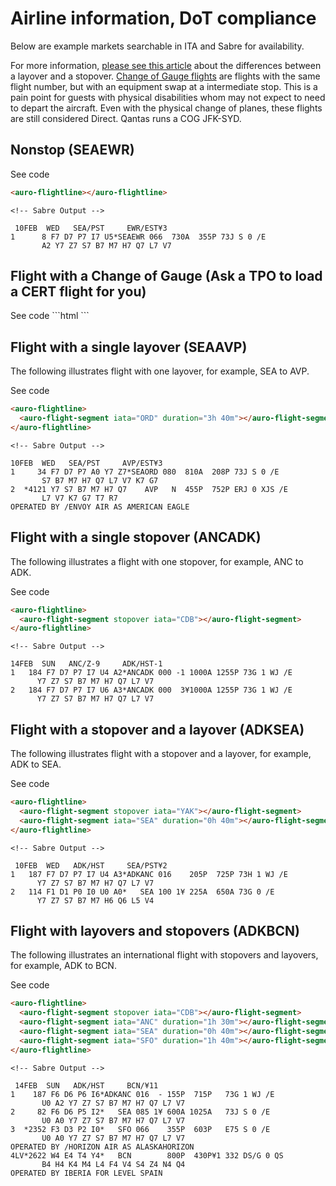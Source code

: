 # Airline information, DoT compliance
Below are example markets searchable in ITA and Sabre for availability.

For more information, [please see this article](https://www.turkishairlines.com/en-int/any-questions/what-is-the-difference-between-a-layover-and-a-stopover/) about the differences between a layover and a stopover.
[Change of Gauge flights](https://www.travelweekly.com/Mark-Pestronk/Agents-must-identify-change-of-gauge-services)  are flights with the same flight number, but with an equipment swap at a intermediate stop. This is a pain point for guests with physical disabilities whom may not expect to need to depart the aircraft. Even with the physical change of planes, these flights are still considered Direct. Qantas runs a COG JFK-SYD.

## Nonstop (SEAEWR)

<div class="exampleWrapper">    
  <auro-flightline></auro-flightline>
</div>

<auro-accordion lowProfile justifyRight>
  <span slot="trigger">See code</span>

  ```html
  <auro-flightline></auro-flightline>
  ```
    <!-- Sabre Output -->
  ```
   10FEB  WED   SEA/PST     EWR/EST¥3
1      8 F7 D7 P7 I7 U5*SEAEWR 066  730A  355P 73J S 0 /E
         A2 Y7 Z7 S7 B7 M7 H7 Q7 L7 V7
  ```
</auro-accordion>

## Flight with a Change of Gauge (Ask a TPO to load a CERT flight for you)

<div class="exampleWrapper">    
  <auro-flightline>
    <auro-flight-segment iata="LAX"></auro-flight-segment>
  </auro-flightline>
</div>

<auro-accordion lowProfile justifyRight>
  <span slot="trigger">See code</span>
  ```html
  <auro-flightline>
    <auro-flight-segment iata="LAX"></auro-flight-segment>
  </auro-flightline>
  ```
<auro-accordion>

## Flight with a single layover (SEAAVP)

The following illustrates flight with one layover, for example, SEA to AVP.


<div class="exampleWrapper">    
  <auro-flightline>
    <auro-flight-segment iata="ORD" duration="3h 40m"></auro-flight-segment>
  </auro-flightline>
</div>

<auro-accordion lowProfile justifyRight>
  <span slot="trigger">See code</span>

  ```html
  <auro-flightline>
    <auro-flight-segment iata="ORD" duration="3h 40m"></auro-flight-segment>
  </auro-flightline>
  ```
    <!-- Sabre Output -->
  ```
 10FEB  WED   SEA/PST     AVP/EST¥3
1     34 F7 D7 P7 A0 Y7 Z7*SEAORD 080  810A  208P 73J S 0 /E
         S7 B7 M7 H7 Q7 L7 V7 K7 G7
2  *4121 Y7 S7 B7 M7 H7 Q7    AVP   N  455P  752P ERJ 0 XJS /E
         L7 V7 K7 G7 T7 R7
OPERATED BY /ENVOY AIR AS AMERICAN EAGLE
  ```
</auro-accordion>

## Flight with a single stopover (ANCADK)

The following illustrates a flight with one stopover, for example, ANC to ADK.


<div class="exampleWrapper">    
  <auro-flightline>
    <auro-flight-segment stopover iata="CDB"></auro-flight-segment>
  </auro-flightline>
</div>

<auro-accordion lowProfile justifyRight>
  <span slot="trigger">See code</span>

  ```html
  <auro-flightline>
    <auro-flight-segment stopover iata="CDB"></auro-flight-segment>
  </auro-flightline>
  ```
    <!-- Sabre Output -->
  ```
 14FEB  SUN   ANC/Z-9     ADK/HST-1
1   184 F7 D7 P7 I7 U4 A2*ANCADK 000 -1 1000A 1255P 73G 1 WJ /E
        Y7 Z7 S7 B7 M7 H7 Q7 L7 V7
2   184 F7 D7 P7 I7 U6 A3*ANCADK 000  3¥1000A 1255P 73G 1 WJ /E
        Y7 Z7 S7 B7 M7 H7 Q7 L7 V7
  ```
</auro-accordion>

## Flight with a stopover and a layover (ADKSEA)

The following illustrates flight with a stopover and a layover, for example, ADK to SEA.


<div class="exampleWrapper">    
  <auro-flightline>
    <auro-flight-segment stopover iata="YAK"></auro-flight-segment>
    <auro-flight-segment iata="SEA" duration="0h 40m"></auro-flight-segment>
  </auro-flightline>
</div>

<auro-accordion lowProfile justifyRight>
  <span slot="trigger">See code</span>

  ```html
  <auro-flightline>
    <auro-flight-segment stopover iata="YAK"></auro-flight-segment>
    <auro-flight-segment iata="SEA" duration="0h 40m"></auro-flight-segment>
  </auro-flightline>
  ```
    <!-- Sabre Output -->
  ```
   10FEB  WED   ADK/HST     SEA/PST¥2
1   187 F7 D7 P7 I7 U4 A3*ADKANC 016    205P  725P 73H 1 WJ /E
        Y7 Z7 S7 B7 M7 H7 Q7 L7 V7
2   114 F1 D1 P0 I0 U0 A0*   SEA 100 1¥ 225A  650A 73G 0 /E
        Y7 Z7 S7 B7 M7 H6 Q6 L5 V4
  ```
</auro-accordion>

## Flight with layovers and stopovers (ADKBCN)

The following illustrates an international flight with stopovers and layovers, for example, ADK to BCN.

<div class="exampleWrapper">    
  <auro-flightline>
    <auro-flight-segment stopover iata="YAK"></auro-flight-segment>
    <auro-flight-segment stopover iata="WRG"></auro-flight-segment>
    <auro-flight-segment iata="SEA" duration="0h 40m"></auro-flight-segment>
    <auro-flight-segment iata="BOS" duration="1h 40m"></auro-flight-segment>
    <auro-flight-segment iata="DUB" duration="13h 40m"></auro-flight-segment>
  </auro-flightline>
</div>

<auro-accordion lowProfile justifyRight>
  <span slot="trigger">See code</span>

  ```html
  <auro-flightline>
    <auro-flight-segment stopover iata="CDB"></auro-flight-segment>
    <auro-flight-segment iata="ANC" duration="1h 30m"></auro-flight-segment>
    <auro-flight-segment iata="SEA" duration="0h 40m"></auro-flight-segment>
    <auro-flight-segment iata="SFO" duration="1h 40m"></auro-flight-segment>
  </auro-flightline>
  ```
    <!-- Sabre Output -->
  ```
   14FEB  SUN   ADK/HST     BCN/¥11
1    187 F6 D6 P6 I6*ADKANC 016  - 155P  715P   73G 1 WJ /E
         U0 A2 Y7 Z7 S7 B7 M7 H7 Q7 L7 V7
2     82 F6 D6 P5 I2*   SEA 085 1¥ 600A 1025A   73J S 0 /E
         U0 A0 Y7 Z7 S7 B7 M7 H7 Q7 L7 V7
3  *2352 F3 D3 P2 I0*   SFO 066    355P  603P   E75 S 0 /E
         U0 A0 Y7 Z7 S7 B7 M7 H7 Q7 L7 V7
OPERATED BY /HORIZON AIR AS ALASKAHORIZON
4LV*2622 W4 E4 T4 Y4*   BCN        800P  430P¥1 332 DS/G 0 QS
         B4 H4 K4 M4 L4 F4 V4 S4 Z4 N4 Q4
OPERATED BY IBERIA FOR LEVEL SPAIN
  ```
</auro-accordion>
